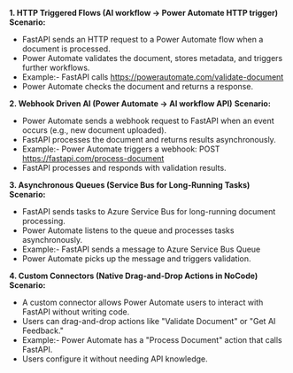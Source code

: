 **1. HTTP Triggered Flows (AI workflow → Power Automate HTTP trigger)**
**Scenario:**
- FastAPI sends an HTTP request to a Power Automate flow when a document is processed.
- Power Automate validates the document, stores metadata, and triggers further workflows.
- Example:- FastAPI calls https://powerautomate.com/validate-document
- Power Automate checks the document and returns a response.

**2. Webhook Driven AI (Power Automate → AI workflow API)**
**Scenario:**
- Power Automate sends a webhook request to FastAPI when an event occurs (e.g., new document uploaded).
- FastAPI processes the document and returns results asynchronously.
- Example:- Power Automate triggers a webhook: POST https://fastapi.com/process-document
- FastAPI processes and responds with validation results.

**3. Asynchronous Queues (Service Bus for Long-Running Tasks)**
**Scenario:**
- FastAPI sends tasks to Azure Service Bus for long-running document processing.
- Power Automate listens to the queue and processes tasks asynchronously.
- Example:- FastAPI sends a message to Azure Service Bus Queue
- Power Automate picks up the message and triggers validation.

**4. Custom Connectors (Native Drag-and-Drop Actions in NoCode)**
**Scenario:**
- A custom connector allows Power Automate users to interact with FastAPI without writing code.
- Users can drag-and-drop actions like "Validate Document" or "Get AI Feedback."
- Example:- Power Automate has a "Process Document" action that calls FastAPI.
- Users configure it without needing API knowledge.

